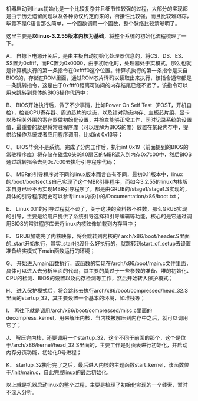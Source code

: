 机器启动到linux初始化是一个比较复杂并且细节性较强的过程，大部分的实现都是由于历史遗留问题以及各种协议约定而来的，衔接性比较强，而且比较难跟踪，毕竟不是C语言那么简单，一个函数调用一个函数，整个脉络比较清晰明了。

这里主要是**以linux-3.2.55版本内核为基础**，将整个系统的初始化流程梳理了一下。

A、 自摁下电源开关后，是由主板自动初始化处理器信息的，将CS、DS、ES、SS置为0xffff，而PC置为0x0000，由于初始化时，处理器处于实模式，那么也就是计算机执行的第一条指令在0xffff0这个位置。计算机执行的第一条指令是来自BIOS的，存储在ROM里面，通过ROM芯片译码以读取出来执行，该指令通常都是一条跳转指令，这是由于0xffff0距离可访问的内存结尾已经不远了，该指令可以用来跳转到具体的BIOS操作代码中；

B、 BIOS开始执行后，做了不少事情，比如Power On Self Test（POST，开机自检），检查CPU寄存器、周边芯片的状态，以及针对动态内存、主板芯片组、显卡以及相关外围的寄存器做初始化设置，并检查能够正常工作，同时记录系统的设置值，最重要的就是将常驻程序库（可以理解为BIOS的库）放置在某段内存中，提供给操作系统或者应用程序调用，比如int 0x13等；

C、 BIOS毕竟不是系统，完成了分内工作后，执行int 0x19（前面提到的BIOS的常驻程序库）将存储在磁盘0头0道0扇区的MBR读入到内存0x7c00中，然后BIOS通过跳转指令去到0x7c00去执行引导程序代码；

D、 MBR的引导程序对不同的linux版本而言各有不同，最初0.11版本中，linux的/boot/bootsect.s自己实现了这个MBR引导程序，而如今3.2.55的linux内核版本自身已经不再实现MBR引导程序了，都是由GRUB的/stage1/stage1.S实现的，具体的引导程序历史可以参考linux内核中的/Documentation/x86/boot.txt；

E、  Linux 0.11的引导过程就不谈了，关于这块的资料数不胜数，那么GRUB实现的引导，主要是给用户提供了系统引导选择和引导编辑等功能，核心的是它通过调用BIOS的常驻程序库去将linux内核映像加载到内存当中；

F、  GRUB加载完了内核映像，将会跳转到内核的/ arch/x86/boot/header.S里面的\_start开始执行，其实\_start也没什么好执行的，就跳转到start\_of\_setup去设置准备给实模式下main函数运行的环境；

G、 开始进入main函数执行，该函数的实现在/arch/x86/boot/main.c文件里面，具体可以进入去分析里面的代码，其主要的莫过于一些参数的准备、堆的初始化、CPU的检测、BIOS的设置以及内存检测等工作，然后开始转入保护模式；

H、 进入保护模式后，将会跳转去执行arch/x86/boot/compressed/head\_32.S里面的startup\_32，其主要设置一个基本的环境，如堆栈等；

I、 再往下就是调用/arch/x86/boot/compressed/misc.c里面的decompress\_kernel，用来解压内核，当内核被解压到内存中之后，就可以调用它了；

J、 解压完内核，还要调用一个startup\_32，这个不同于前面的那个，这个是位于/arch/x86/kernel/head\_32.S里面的，主要工作是对页表进行初始化，并启动内存分页功能，初始化0号进程；

K、 startup\_32执行完了之后，最后进入内核的主题函数start\_kernel，该函数位于/init/main.c，自此完成linux的最后初始化。

以上就是机器启动linux的整个过程，主要是梳理了初始化实现的一个线索，暂时不深入分析。